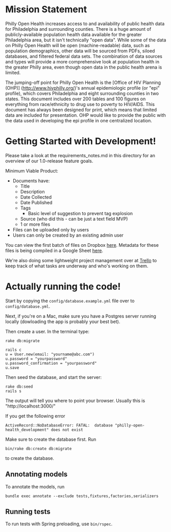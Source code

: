 Mission Statement
=============
Philly Open Health increases access to and availability of public health data for Philadelphia and surrounding counties. There is a huge amount of publicly-available population health data available for the greater Philadelphia area, but it isn't technically "open data". While some of the data on Philly Open Health will be open (machine-readable) data, such as population demographics, other data will be sourced from PDFs, siloed databases, and filtered federal data sets. The combination of data sources and types will provide a more comprehensive look at population health in the greater Philly area, even though open data in the public health arena is limited.

The jumping-off point for Philly Open Health is the [Office of HIV Planning (OHP)] (http://www.hivphilly.org/)'s annual epidemiologic profile (or "epi" profile), which covers Philadelphia and eight surrounding counties in two states. This document includes over 200 tables and 100 figures on everything from race/ethnicity to drug use to poverty to HIV/AIDS. This document has always been designed for print, which means that limited data are included for presentation. OHP would like to provide the public with the data used in developing the epi profile in one centralized location.

Getting Started with Development!
======

Please take a look at the requirements_notes.md in this directory for an overview of our 1.0-release feature goals.

Minimum Viable Product:
* Documents have:
  * Title
  * Description
  * Date Collected 
  * Date Published
  * Tags
    * Basic level of suggestion to prevent tag explosion
  * Source (who did this - can be just a text field MVP)
  * 1 or more files
* Files can be uploaded only by users
* Users can only be created by an existing admin user

You can view the first batch of files on Dropbox [here](http://bit.ly/1KzEXOs). Metadata for these files is being compiled in a Google Sheet [here](https://docs.google.com/spreadsheets/d/1Npc4yPKKp8UGPvtqGuFqbpsZq5eMMKH2zyyceeKO2wA/edit?usp=sharing).

We're also doing some lightweight project management over at [Trello](https://trello.com/b/3MAHwl26/project-management) to keep track of what tasks are underway and who's working on them.


Actually running the code!
=======

Start by copying the `config/database.example.yml` file over to `config/database.yml`.

Next, if you're on a Mac, make sure you have a Postgres server running locally (dowloading the app is probably your best bet).

Then create a user. In the terminal type:

```
rake db:migrate

rails c
u = User.new(email: "yourname@abc.com")
u.password = "yourpassword"
u.password_confirmation = "yourpassword"
u.save
```

Then seed the database, and start the server:

```
rake db:seed
rails s
```

The output will tell you where to point your browser. Usually this is "http://localhost:3000/"

If you get the following error

```
ActiveRecord::NoDatabaseError: FATAL:  database "philly-open-health_development" does not exist
```

Make sure to create the database first. Run

```
bin/rake db:create db:migrate
```

to create the database.

## Annotating models ##

To annotate the models, run

```
bundle exec annotate --exclude tests,fixtures,factories,serializers
```

## Running tests ##

To run tests with Spring preloading, use `bin/rspec`.
